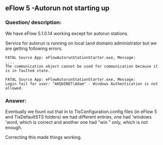 ## eFlow 5 -Autorun not starting up ##

### Question/ description: ###
We have eFlow 5.1.0.14 working except for autorun stations.

Service for autorun is running on local (and domain) administrator but we are getting following errors.

    FATAL Source App: eFlowAutorunStationStarter.exe, Message:
    ....
    The cummunication object cannot be used for communication because it is in faulted state.
    
    FATAL Source App: eFlowAutorunStationStarter.exe, Message: 
    Login fail for user: "AKQUINET\Adam" - Windows Authentication is not allowed.

### Answer: ###
Eventually we fount out that in to TisConfiguration.config files (in eFlow 5 and TisDefaultSTS folders) we had different entries, one had 'windows 'word, which is correct and another one had "win " only, which is not enough.

Correcting this made things working.